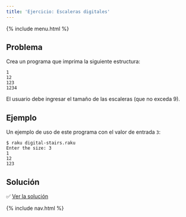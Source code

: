 ```yaml
---
title: 'Ejercicio: Escaleras digitales'
---
```


{% include menu.html %}

## Problema

Crea un programa que imprima la siguiente estructura:

    1
    12
    123
    1234

El usuario debe ingresar el tamaño de las escaleras (que no exceda 9).

## Ejemplo

Un ejemplo de uso de este programa con el valor de entrada `3`:

```console
$ raku digital-stairs.raku
Enter the size: 3
1
12
123
```

## Solución

✅ [Ver la solución](solution)

{% include nav.html %}
